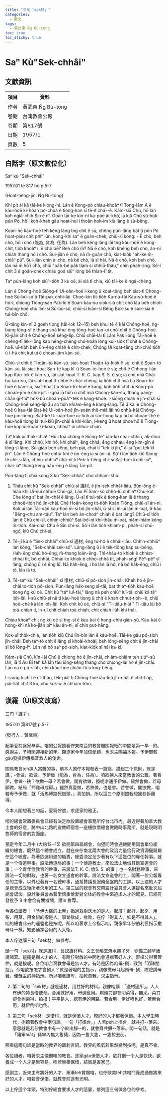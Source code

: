 ```yaml
---
title: "三句「sek材」"
categories:
  - 散文
tags:
  - 黃武東 N̂g Bú-tong
toc: true
toc_sticky: true
---
```


# Saⁿ Kù"Sek-chhâi"

## 文獻資訊

| 項目 | 資料 |
|---|---|
| 作者 | 黃武東 N̂g Bú-tong |
| 卷期 | 台灣教會公報 |
| 卷期 | 第817號 |
| 日期 | 1957/1 |
| 頁數 | 5 |

## 白話字（原文數位化）

Saⁿ kù "Sek-chhâi"

1957.01 tē 817 hō p.5-7

(Hoat-hêng-jîn: N̂g Bú-tong)

Khí pit ài kā tāi-ke kiong-hí. Lán ê Kong-pò chiàu-khoàⁿ tī Tong-lâm A ê kàu-hoē ki-hoan pò-choá ê tiong-kan sī tē-it chá--ê. Kám-siā Chú, hō͘ lán koh ngiâ-chih Sin ê nî. Goān tāi-ke kin-nî ka-poē ài-khò͘, iā kiû Chú sù-hok pún Pò, hō͘ i koh-khah gâu hoat-hui i thoân hok-im kiù lâng ê sù-bēng.

Koan-hē kàu-hoē teh kéng lâng tng chit ê sū, chêng pún-lâng bat tī pún Pò hoat-piáu chi̍t phiⁿ lūn, kóng-khí saⁿ ê goân-chek, chiū-sī kóng: - Ē chò, beh chò, hō͘ i chò (能為, 肯為, 任為). Lán beh kéng lâng lâi tng kàu-hoē ê kong-chit, tio̍h khoàⁿ i, ē chò bē? Beh chò m̄? Nā ē chò, koh khéng beh chò, án-ni chiah thang hō͘ i chò. Sui-jiân ē chò, nā m̄-goān chò, kiat-kio̍k "ah-ke m̄-chiâⁿ pū". Sui-jiân chin ài chò, nā bē chò, iā sī hāi. Nā ē chò, koh beh chò, lán nā m̄ hō͘ i chò, chiū "oa̍h-bé pa̍k tiàm sí chhiū-thâu," chin phah-sńg. Só͘-í chit 3 ê goân-chek chiàu goá siūⁿ lóng bē thiah-lī tit.

Taⁿ pún-lâng koh siūⁿ-tio̍h 3 kù oē, ài siá tī chia, kiû tāi-ke ê ngá-chèng.

Lán ê Chóng-hoē Siông-tì Uí-oân-hoē í-keng ū koat-tēng beh siat-tì Chóng-hoē Sū-bū-só͘ tī Tâi-pak chhī-lāi. Choè-kīn tit-tio̍h Ka-ná-tāi Kàu-sū-hoē ê hó-ì, chiong Tiong-san Pak-lō͘ ê Soan-kàu-su siok-sià chi̍t chō lâu beh chioh Chóng-hoē chò lîm-sî Sū-bū-só͘, chiū-sī hiān-sî Bêng Bo̍k-su ê siok-sià ê tuì-bīn chō.

Ū-tēng kin-nî 2 goe̍h tiong (tāi-iok 12─15) beh khui tē 4 kài Chóng-hoē, ǹg-bāng tông-sî ē thang soà khui ēng tông-hoē tan-uī chó͘-chit ê Chóng-hoē. Kì-jiân chit ê Chóng-hoē sêng-li̍p. Chiū chāi-lâi tī Lâm Pak lióng Tāi-hoē ê chèng-tī le̍k-liōng kap hêng-chèng chú-koân lóng kui-sio̍k tī chit ê Chóng-hoē. uī-tio̍h beh ūn-êng chiah ê chit-chek, Chóng Uí koat-tēng chì-chió tio̍h ū í-hā chit kuí uī ê choan-jīm kàn-sū.

Chiū-sī chi̍t ê Thoân-tō kàn-sū, siat-hoat Thoân-tō-kio̍k ê sū; chi̍t ê Soan-tō kàn-sū, lâi siat-hoat San-tē kap kî-û Soan-tō-hoē ê sū; chi̍t ê Chheng-liân kap Kàu-io̍k ê kàn-sū, lâi siat-hoat T. K. C. kap S. S. ê sū; iā chi̍t miâ Châi-bū kàn-sū, lâi siat-hoat it-chhè ê châi-chèng, iā tio̍h chi̍t miâ Lú Soan-tō-hoē ê kàn-sū, siat-hoat Lú Soan-tō-hoē ê kang, koh tio̍h chi̍t uī Kong-pò choan-jīm ê chú-pit. Í-goā iā tio̍h ū chi̍t miâ Chóng-kàn-sū, thang pang-chān gī-tiúⁿ ho̍k-bū choan-poâⁿ-tek ê kang-khoè. Í-siōng chiah ê jîn-châi sī Chóng-hoē sêng-li̍p āu só͘ tio̍h khiàm-ēng ê kang-lâng. Tē 3 kài ê Chóng-hoē ū kau-tài Siat-kè Uí-oân-hoē jîn-soán thê-miâ lâi hù chhù-kài Chóng-hoē jīm-bēng. Siat-kè Uí-oân-hoē uī-tio̍h ài sīn-tiōng kap ài tuì choân-thé ê kàu-hoē tiong lâi tui-kiû jîn-châi ê khí-kiàn, í-keng ū hoat phoe hō͘ 8 Tiong-hoē kap iú-koan ki-koan, chhiáⁿ in chhui-chiàn.

Taⁿ kok uī tho̍k-chiá! "Hō͘ i toā châng ê Siōng-tè" iáu-kú chai-chhiū, ak-chuí ê sī lâng. Khí chhù; khí hó, khí pháiⁿ, ēng chhâ, ēng chháu, ēng kim-gîn ê lóng sī lâng. Sū-gia̍p beh sêng, beh pāi, chāi tī "tek kî jîn," á-sī "put tek kî jîn". Lán ê Chóng-hoē chhú-khì ê ūn-êng iā sī án-ni. Só͘-í lán tio̍h kiû Siōng-tè chí-sī lán, chhin-chhiūⁿ chá-nî tī Pek-lī-hêng chí-sī Sat-bó͘-nî chi̍t-iūⁿ, chai-iáⁿ thang kéng ha̍p-ēng ê lâng Tāi-pi̍t.

Pún-lâng tī chia kóng 3 kù "Sek-chhâi" chò chham-khó.

1. Thâu chi̍t kù "Sek-chhâi" chiū-sī 識材, ē jīn-sek chhâi-liāu. Bûn-ông ē-hiáu khì Uí-suí chhoē Chú-gâ, Lâu Pī Sam-kò͘ chhó-lû chhiáⁿ Chu-kat. Che lóng sī bat jîn-châi ê lâng. Ū-sî tī tuì-te̍k ê tiong-kan iā ē thang chhoē-tio̍h hó jîn-châi. Chê Hoân-kong tit-tio̍h Koán Tiōng, chiū-sī án-ni. Kok uī lán Tâi-oân kàu-hoē m̄-sī bô jîn-châi, ū-sî sī in-uī lán m̄-bat, tì-kàu "Bêng-chu àm-tâu". Taⁿ lán beh án-choáⁿ chiah ē bat lâng? Chiū-sī tio̍h lán ê Chú chí-sī, chhin-chhiūⁿ Sat-bó͘-ní khí-thâu m̄-bat, hiám-hiám kóng m̄-tio̍h. Kai-chài Chú ê Sîn chí-sī. Só͘-í lán tio̍h khiam-pi, phah-sí chū-ngó͘, kiû Chú chí-sī.

2. Tē-jī kù ê "Sek-chhâi" chiū-sī 適材, ēng tú-hó ê chhâi-liāu. Chhin-chhiūⁿ lán kóng, "Sek-chhâi sek-só͘". Lâng-lâng ū i ê te̍k-tiông kap sù-bēng. Ha̍h-ēng chiū hó-ēng, m̄-thang loān-ēng. Thì-thâu-to khiok ē chhiat-chhài tit, bô chhái. Chhài-to khiok ē chhò-chhâ tit, phah-sńg! Pêⁿ-pêⁿ sī lâng, chóng ū i ê ēng lō͘. Nā ha̍h-ēng, i hó lán iā hó, nā bô ha̍k-ēng, chiū i tó, lán iā tó.

3. Tē-saⁿ kù "Sek-chhâi" sī 惜材, chiū-sī pó-sioh jîn-châi. Khah hó ê jîn-châi to-tio̍h pó-sioh. Pún-lâng ha̍k-seng sî-tāi, bat thiaⁿ-tio̍h kàu-hoē tiong n̄g kù oē. Chi̍t kù "táⁿ luî-tâi," lâng nā peh chiūⁿ luî-tâi chiū kā táⁿ lo̍h-lâi. Ì-sù chiū-sī nā tī kàu-hoē tiong ū chi̍t ê khah chhut-tioh--ê, chiū hoē-chê kā ián lo̍h-lâi. Koh chi̍t kú oē, chiū-sī "Ti-tiâu-hia̍t." Ti-tiâu lāi bô toā-chiah ti, in-uī chi̍t chiah toā chiah, chi̍t chiah lia̍h khì thâi.

Chiàu khoàⁿ chit n̄g kù oē sī tng-sî ê kàu-kài ê hong-chhì giân-sû. Kàu-kài ê hong-khì nā kó-jiân pìⁿ kàu án-ni, sī chin put-hēng.

Kok-uī tho̍k-chiá, lán tio̍h kiû Chú lîn-bín lán ê kàu-hoē. Tāi-ke gâu pó-sioh jîn-châi. Beh táⁿ-tó chi̍t ê lâng sī khoài-khoài, beh ióng-sêng chi̍t ê jîn-châi sī bô iông-īⁿ. Lán nā bô saⁿ pó-sioh, kiat-kio̍k sī hāi ka-kī.

Kám-siā Chú, kīn-lâi Chú ū chiong hó ê jîn-châi, chiām-chiām teh siúⁿ-sù lán, iā tī Au Bí teh kā lán tàu ióng-sêng thang chò chiong-lâi hó ê jîn-châi. Lán nā ē pó-sioh, chiū kàu-hoē chiân-tô͘ ū kng-bêng.

Í-siōng tī chit ê nî-thâu, te̍k-pia̍t tī Chóng-hoē iàu-kiû jîn-châi ê chit-tia̍p, pâi-lia̍t chit 3 kù, chò kok-uī ê chham-khó.

## 漢羅（Ùi原文改寫）

三句「識才」

1957.01 第817號 p.5-7

(發行人：黃武東)

起筆愛共逐家恭喜。咱的公報照看佇東南亞的教會機關報紙的中間是第一早--的。感謝主，予咱閣迎接新的年。願逐家今年加倍愛顧，也求主賜福本報。予伊閣較gâu發揮伊傳福音救人的使命。

關係教會teh揀人當職的事，前本人捌佇本報發表一篇論，講起三个原則，就是講：-會做，欲做，予伊做（能為，肯為，任為）。咱欲揀人來當教會的公職，著看伊，會做--袂？欲做--毋？若會做，閣肯欲做，按呢才通予伊做。雖然會做，若毋願做，結局「押雞毋成孵。」雖然真愛做，若袂做，也是害。若會做，閣欲做，咱若毋予伊做，就「活馬縛踮死樹頭，」真拍損。所以這三个原則照我想攏袂拆離得。

今本人閣想著三句話，愛寫佇遮，求逐家的雅正。

咱的總會常置委員會已經有決定欲設置總會事務所佇台北市內。最近得著加拿大教士會的好意，將中山北路的宣教師宿舍一座樓欲借總會做臨時事務所，就是現時明牧師的宿舍的對面座。

預定今年二月中 (大約12─15) 欲開第四屆總會，向望同時會通紲開用同會單位組織的總會。既然這个總會成立。就在來佇南北兩大會的政治力量佮行政資源攏歸屬佇這个總會。為著欲運用遮的職責，總委決定至少著有以下這幾位的專任幹事。就是一个傳道幹事，設法傳道局的事；一个傳道教士，來設法山地佮其餘宣道會的事；一个青年佮教育的幹事，來設法T. K. C. 佮S. S. 的事；也一名財務幹事，來設法一切的財政，也著一名女宣道會的幹事，設法女宣道會的工，閣著一位公報專任的主筆。以外也著有一名總幹事，通幫贊議長服務全盤的的工課。以上遮的人才是總會成立後所著欠用的工人。第三屆的總會有交帶設計委員會人選提名來赴次屆總會認命。設計委員會為著愛慎重佮愛對全体的教會中來追求人才的起見，已經有發批予 8 中會佮有關機關，請in 推荐。

今各位讀者！「予伊大欉的上帝」猶過栽樹沃水的是人。起厝；起好、起歹、用柴、用草，用金銀的攏是人。事業欲成，欲敗，在佇「得其人，抑是不得其人」。咱的總會此去的運營也是按呢。所以咱著求上帝指示咱，親像早年佇伯利恆指示撒母耳一樣，知影通揀合用的人大衛。

本人佇遮講三句「sek材」做參考。

頭一句「sek材」就是識材，會認識材料。文王會曉去渭水揣子牙，劉備三顧草廬請諸葛。這攏是捌人才的人。有時佇對敵的中間也會通揣著好人才。齊桓公得著管仲，就是按呢。各位咱台灣教會毋是無人才，有時是因為咱毋-捌，致到「明珠闇投」。今咱欲按怎才會捌人？就是著咱的主指示，親像撒母耳起頭毋-捌，險險講毋著。佳哉主的神指示。所以咱著謙卑，拍死自我，求主指示。

2. 第二句的「sek材」就是適材，用拄好的材料。親像咱講：「適材適所」。人人有伊的特長佮使命。合用就好用，毋通亂用。剃頭刀卻會切菜得，無采。菜刀卻會剉柴得，拍損！平平是人，總有伊的用路。若合用，伊好咱也好，若無合用，就伊倒咱也倒。

3. 第三句「sek材」是惜材，就是保惜人才。較好的人才都著保惜。本人學生時代，捌聽著教會中兩句話。一句「打擂台，」人若peh上擂台，就共打--落來。意思就是若佇教會中有一个較出腳--的，就會齊共揠--落來。閣一句話，就是「豬牢hia̍t」豬牢內無大隻豬，因為一隻大隻，一隻掠去刣。

照看這兩句話是當時的教界的諷刺言詞。教界的風氣若果然變到按呢，是真不幸。

各位讀者，咱著求主憐憫咱的教會。逐家gâu保惜人才。欲打倒一个人是快快，欲養成一个人才是無容易。咱若無相保惜，結局是害家己。

感謝主，近來主有將好的人才，漸漸teh賞賜咱，也佇歐美teh共咱鬥養成通做將來好的人才。咱若會保惜，就教會前途有光明。

以上佇這个年頭，特別佇總會要求人才的這霎，排列這三句做各位的參考。
